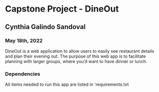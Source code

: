 # Capstone Project - DineOut
## Cynthia Galindo Sandoval
### May 18th, 2022

DineOut is a web application to allow users to easily see restaurant details and plan their evening out. The purpose of this web app is to facilitate planning with larger groups, where you’d want to have dinner or lunch.

### Dependencies 
All items needed to run this app are listed in 'requirements.txt
